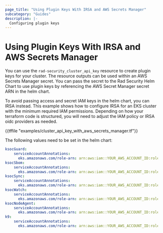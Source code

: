 ```yaml
---
page_title: "Using Plugin Keys With IRSA and AWS Secrets Manager"
subcategory: "Guides"
description: |-
  Configuring plugin keys
---
```


# Using Plugin Keys With IRSA and AWS Secrets Manager

You can use the `rad-security_cluster_api_key` resource to create plugin keys for your cluster. The resource outputs can be used within an AWS Secrets Manager secret. You can pass the secret to the Rad Security Helm Chart to use plugin keys by referencing the AWS Secret Manager secret ARN in the helm chart. 

To avoid passing access and secret IAM keys in the helm chart, you can IRSA instead. This example shows how to configure IRSA for an EKS cluster with the minimum required IAM permissions. Depending on how your terraform code is structured, you will need to adjust the IAM policy or IRSA oidc providers as needed. 

{{tffile "examples/cluster_api_key_with_aws_secrets_manager.tf"}}

The following values need to be set in the helm chart:

```yaml
ksocGuard:
    serviceAccountAnnotations:
      eks.amazonaws.com/role-arn: arn:aws:iam::YOUR_AWS_ACCOUNT_ID:role/rad-plugins-irsa-role
ksocSbom:
    serviceAccountAnnotations:
      eks.amazonaws.com/role-arn: arn:aws:iam::YOUR_AWS_ACCOUNT_ID:role/rad-plugins-irsa-role
ksocSync:
    serviceAccountAnnotations:
      eks.amazonaws.com/role-arn: arn:aws:iam::YOUR_AWS_ACCOUNT_ID:role/rad-plugins-irsa-role
ksocWatch: 
    serviceAccountAnnotations:
      eks.amazonaws.com/role-arn: arn:aws:iam::YOUR_AWS_ACCOUNT_ID:role/rad-plugins-irsa-role
ksocNodeAgent:
    serviceAccountAnnotations:
      eks.amazonaws.com/role-arn: arn:aws:iam::YOUR_AWS_ACCOUNT_ID:role/rad-plugins-irsa-role
k9:
    serviceAccountAnnotations:
      eks.amazonaws.com/role-arn: arn:aws:iam::YOUR_AWS_ACCOUNT_ID:role/rad-plugins-irsa-role
```
